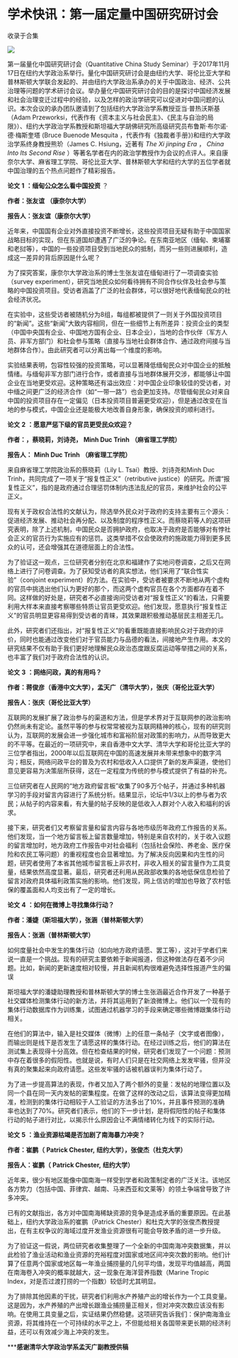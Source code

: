 # 学术快讯：第一届定量中国研究研讨会


收录于合集

<img src='/images/612/2.png' width='auto' />

第一届量化中国研究研讨会（Quantitative China Study
Seminar）于2017年11月17日在纽约大学政治系举行。量化中国研究研讨会是由纽约大学、哥伦比亚大学和普林斯顿大学联合发起的、并由纽约大学政治系承办的关于中国政治、经济、公共治理等问题的学术研讨会议。举办量化中国研究研讨会的目的是探讨中国经济发展和社会治理变迁过程中的经验，以及怎样的政治学研究可以促进对中国问题的认识。本次会议的承办团队邀请到了包括纽约大学政治学系教授亚当·普热沃斯基（Adam
Przeworksi，代表作有《资本主义与社会民主》、《民主与自治的局限》）、纽约大学政治学系教授和斯坦福大学胡佛研究所高级研究员布鲁斯·布尔诺·德·梅斯奎塔
(Bruce Buenode Mesquita ，代表作有《独裁者手册》)和纽约大学政治学系终身教授熊玠（James C. Hsiung，近著有 _The
Xi jinping Era_ ， _China Into Its Second Rise_
）等著名学者在内的政治学教授作为会议的点评人。来自康奈尔大学、麻省理工学院、哥伦比亚大学、普林斯顿大学和纽约大学的五位学者就中国治理的五个热点问题作了精彩报告。

  

 **论文** **1** **：缅甸公众怎么看中国投资** ？

  

 **作者：张友谊** **（康奈尔大学）**

 **报告人：张友谊（康奈尔大学）**

近年来，中国国有企业对外直接投资不断增长，这些投资项目无疑有助于中国国家战略目标的实现，但在东道国却遭遇了广泛的争论。在东南亚地区（缅甸、柬埔寨和老挝等），中国的一些投资项目受到当地民众的抵制，而另一些则进展顺利，造成这一差异的背后原因是什么呢？

为了探究答案，康奈尔大学政治系的博士生张友谊在缅甸进行了一项调查实验（survey
experiment），研究当地民众如何看待拥有不同合作伙伴及社会参与策略的中国投资项目。受访者涵盖了广泛的社会群体，可以很好地代表缅甸民众的社会经济状况。

在实验中，这些受访者被随机分为8组，每组都被提供了一则关于外国投资项目的“新闻”。这些“新闻”大致内容相同，但在一些细节上有所差异：投资企业的类型（中国中央国有企业、中国地方国有企业、日本企业），当地的合作伙伴（军方人员、非军方部门）和社会参与策略（直接与当地社会群体合作、通过政府间接与当地群体合作）。由此研究者可以分离出每一个维度的影响。

实验结果表明，包容性较强的投资策略，可以显著降低缅甸民众对中国企业的抵触情绪。与缅甸非军方部门进行合作，或者直接与当地群体展开交涉，都能够让中国企业在当地更受欢迎。这种策略还有溢出效应：对中国企业印象较佳的受访者，对中缅之间更广泛的经济合作（如“一带一路”）也会更加支持。尽管缅甸民众对来自中国的投资项目存在一定偏见（日本投资项目普遍更受欢迎），但是通过改变在当地的参与模式，中国企业还是能极大地改善自身形象，确保投资的顺利进行。

**论文** **2** **：愿意严惩下级的官员更受民众欢迎？**

  

 **作者：，蔡晓莉，刘诗尧，** **Minh Duc Trinh** **（麻省理工学院）**

 **报告人：** **Minh Duc Trinh** **（麻省理工学院）**

来自麻省理工学院政治系的蔡晓莉（Lily L. Tsai）教授、刘诗尧和Minh Duc
Trinh，共同完成了一项关于“报复性正义”（retributive
justice）的研究。所谓“报复性正义”，指的是政府通过合理惩罚体制内违法乱纪的官员，来维护社会的公平正义。

现有关于政权合法性的文献认为，除选举外民众对于政府的支持主要有三个源头：促进经济发展、推动社会再分配、以及制度的程序性正义。而蔡晓莉等人的这项研究表明，除了上述机制，中国民众是否拥护政府，也取决于政府是否能够对有悖社会正义的官员行为实施应有的惩罚。这类举措不仅会使政府的施政能力得到更多民众的认可，还会增强其在道德层面上的合法性。

为了验证这一观点，三位研究者分别在北京和福建作了实地问卷调查，之后又在网络上进行了问卷调查。为了获知受访者的真实想法，他们采用了“联合性实验”（conjoint
experiment）的方法。在实验中，受访者被要求不断地从两个虚构的官员中挑选出他们认为更好的那个，而这两个虚构官员在各个方面都存在着不同。这样做的好处是，研究者不必直接询问受访者对“报复性正义”的看法，只需要利用大样本来直接考察哪些特质让官员更受欢迎。他们发现，愿意执行“报复性正义”的官员明显更容易得到受访者的青睐，其效果跟积极推动基层民主相差无几。

此外，研究者们还指出，对“报复性正义”的看重既能直接影响民众对于政府的评价，同时也能通过改变他们对于官员能力与品德的看法，间接地产生作用。本文的研究结果不仅有助于我们更好地理解民众政治态度跟反腐运动等举措之间的关系，也丰富了我们对于政府合法性的认识。

**论文** **3** **：网络问政，真的有用吗？**

  

 **作者：蒋俊彦（香港中文大学），孟天广（清华大学），张庆（哥伦比亚大学）**

 **报告人：张庆（哥伦比亚大学）**

互联网的发展扩展了政治参与的渠道和方法，但是学术界对于互联网参的政治影响仍然尚未有定论。虽然平等的参与权常常被视为互联网精神的核心，现有的研究则认为，互联网的发展会进一步强化城市和富裕阶层对政策的影响力，从而导致更大的不平等。在最近的⼀项研究中，来⾃⾹港中⽂⼤学、清华⼤学和哥伦⽐亚⼤学的三位学者指出，2000年以后互联网在中国的高速发展并未带来想象中的数字鸿沟；相反，网络问政平台的普及为农村和低收入人口提供了新的发声渠道，使他们意见更容易为决策层所获得，这在⼀定程度为传统的参与模式提供了有益的补充。

三位研究者在⼈民⽹的“地⽅政府留⾔板”收集了90多万个帖⼦，并通过多种机器学习的手段对留言内容进行了系统分析。结果显⽰，论坛中1/3以上的参与者为农民；从帖子的内容来看，有大量的帖⼦反映的是低收⼊⼈群对个人收入和福利的诉求。

接下来，研究者们又考察留言量和留言内容与各地市级历年政府⼯作报告的关系。他们发现，当一个地方留言板上留言数量增加，特别是来自农村的，关于收入议题的留言增加时，地⽅政府⼯作报告中对社会福利（包括社会保险、养⽼⾦、医疗保险和农民⼯等问题）的重视程度也会显著增加。为了解决反向因果和内生性的问题，研究者使用了本省其他城市留言板上非农村，非收入相关的留言量作为工具变量，结果依然高度显著。最后，研究者还利用从民政部收集的各地低保信息检验了留言对政府具体福利政策实施的影响。他们发现，网上信访的增加也导致了农村低保的覆盖面和人均支出有了一定的增长。

**论文** **4** **：如何在微博上寻找集体行动？**

  

 **作者：潘婕（斯坦福大学），张涵（普林斯顿大学）**

 **报告人：张涵（普林斯顿大学）**

如何度量社会中发生的集体行动（如向地方政府请愿、罢工等），这对于学者们来说一直是一个挑战。现有的研究主要依赖于新闻报道，但这种做法存在着不少问题。比如，新闻的更新速度相对较慢，并且新闻机构很难避免选择性报道产生的偏误

斯坦福大学的潘婕助理教授和普林斯顿大学的博士生张涵最近合作开发了一种基于社交媒体检测集体行动的新方法，并将其运用到了新浪微博上。他们以一个现有的集体行动数据库作为训练集，试图通过机器学习的手段来确定哪些微博跟集体行动相关。

在他们的算法中，输入是社交媒体（微博）上的任意一条帖子（文字或者图像），而输出则是线下是否发生了请愿这样的集体行动。在经过训练之后，他们的算法在测试集上表现得十分高效。但在检查结果的时候，研究者们发现了一个问题：预测中存在着很多的假阳性。也就是说，有时人们只是在社交网络上发发牢骚，但并没有真的聚集起来向政府请愿。这些发牢骚的话被机器误判为集体行动了。

为了进一步提高算法的表现，作者又加入了两个额外的变量：发帖的地理位置以及同一个县在同一天内发帖的密集程度。在做了这样的改动之后，该算法变得更加精准，检测到的集体行动相较于人工验证的方法多出了10%，并且事件预测的准确率也达到了70%。研究者们表示，他们的下一步计划，是将假阳性的帖子和集体行动的帖子进行对比，以揭示什么原因会让不满情绪转化为线下的实际行动。

**论文** **5** **：渔业资源枯竭是否加剧了南海暴力冲突？**

  

 **作者：崔鹏（** **Patrick Chester,** **纽约大学），张俊杰（杜克大学）**

 **报告人：崔鹏（** **Patrick Chester,** **纽约大学）**

近年来，很少有地区能像中国南海一样受到学者和政策制定者的广泛关注。该地区各方势力（包括中国、菲律宾、越南、马来西亚和文莱等）的领土争端曾导致了许多冲突。

已有的文献指出，各方对中国南海稀缺资源的竞争是造成矛盾的重要原因。在此基础上，纽约大学政治系的崔鹏（Patrick
Chester）和杜克大学的张俊杰教授提出，在有主权争议的海域过度开发渔业资源很有可能会导致矛盾的进一步升级。

为了验证这一假说，两位研究者收集整理了一个全新的中国南海冲突数据集，并以此检验了渔业活动和渔业资源的充裕程度对国家或地区间冲突次数的影响。他们计算了任意两个国家或地区每一年渔业捕捞量的几何平均值，发现平均值越高，两国在南海卷入冲突的概率就越大，这一现象在海洋营养指数（Marine
Tropic Index，对是否过渡打捞的一个指数）较低时尤其明显。

为了排除其他因素的干扰，研究者们利用水产养殖产出的增长作为一个工具变量。这是因为，水产养殖的产出增长跟渔业捕捞量正相关，但对冲突次数应该没有影响。在使用工具变量之后，实证结果仍然稳健。这项研究告诉我们：保护南海渔业资源，将其维持在一个可持续的水平之上，不但能给相关各国带来更长期的经济利益，还可以有效减少海上冲突的发生。

  

 *****感谢清华大学政治学系孟天广副教授供稿**

